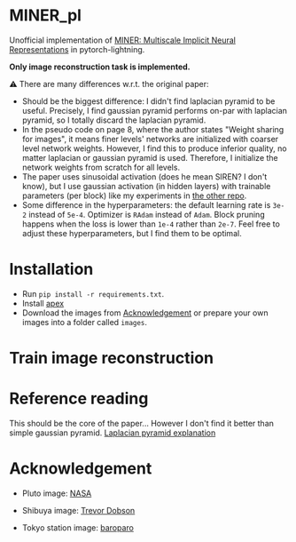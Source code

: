# MINER_pl
Unofficial implementation of [MINER: Multiscale Implicit Neural Representations](https://arxiv.org/pdf/2202.03532.pdf) in pytorch-lightning.

**Only image reconstruction task is implemented.**

:warning: There are many differences w.r.t. the original paper:
*  Should be the biggest difference: I didn't find laplacian pyramid to be useful. Precisely, I find gaussian pyramid performs on-par with laplacian pyramid, so I totally discard the laplacian pyramid.
*  In the pseudo code on page 8, where the author states "Weight sharing for images", it means finer levels' networks are initialized with coarser level network weights. However, I find this to produce inferior quality, no matter laplacian or gaussian pyramid is used. Therefore, I initialize the network weights from scratch for all levels.
*  The paper uses sinusoidal activation (does he mean SIREN? I don't know), but I use gaussian activation (in hidden layers) with trainable parameters (per block) like my experiments in [the other repo](https://github.com/kwea123/Coordinate-MLPs).
*  Some difference in the hyperparameters: the default learning rate is `3e-2` instead of `5e-4`. Optimizer is `RAdam` instead of `Adam`. Block pruning happens when the loss is lower than `1e-4` rather than `2e-7`. Feel free to adjust these hyperparameters, but I find them to be optimal. 

# Installation

*  Run `pip install -r requirements.txt`.
*  Install [apex](https://github.com/NVIDIA/apex#linux)
*  Download the images from [Acknowledgement](#acknowledgement) or prepare your own images into a folder called `images`.

# Train image reconstruction


# Reference reading

This should be the core of the paper... However I don't find it better than simple gaussian pyramid.
[Laplacian pyramid explanation](https://paperswithcode.com/method/laplacian-pyramid)

# Acknowledgement

*  Pluto image: [NASA](https://solarsystem.nasa.gov/resources/933/true-colors-of-pluto/?category=planets/dwarf-planets_pluto)

*  Shibuya image: [Trevor Dobson](https://www.flickr.com/photos/trevor_dobson_inefekt69/29314390837)

*  Tokyo station image: [baroparo](https://pixabay.com/photos/tokyo-station-tokyo-station-japan-641769/?download)